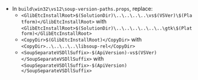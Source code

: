  * In `build\win32\vs12\soup-version-paths.props`, replace:
	* `<GlibEtcInstallRoot>$(SolutionDir)\..\..\..\..\vs$(VSVer)\$(Platform)</GlibEtcInstallRoot>` with
`<GlibEtcInstallRoot>$(SolutionDir)\..\..\..\..\..\..\gtk\$(Platform)</GlibEtcInstallRoot>`
	* `<CopyDir>$(GlibEtcInstallRoot)</CopyDir>` with
`<CopyDir>..\..\..\..\libsoup-rel</CopyDir>`
	* `<SoupSeparateVSDllSuffix>-$(ApiVersion)-vs$(VSVer)</SoupSeparateVSDllSuffix>` with
`<SoupSeparateVSDllSuffix>-$(ApiVersion)</SoupSeparateVSDllSuffix>`
